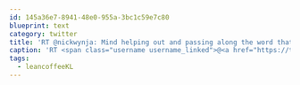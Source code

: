 ```yaml
---
id: 145a36e7-8941-48e0-955a-3bc1c59e7c80
blueprint: text
category: twitter
title: 'RT @nickwynja: Mind helping out and passing along the word that #leancoffeeKL is happening tomorrow as usual? I was a little late schedu ...'
caption: 'RT <span class="username username_linked">@<a href="https://twitter.com/nickwynja" title="Nick Wynja">nickwynja</a></span>: Mind helping out and passing along the word that <span class="hashtag hashtag_local">#<a href="http://tweettemp.darylchymko.ca/?tag=leancoffeekl">leancoffeeKL</a> is happening tomorrow as usual? I was a little late schedu ...'
tags:
  - leancoffeeKL
---
```

